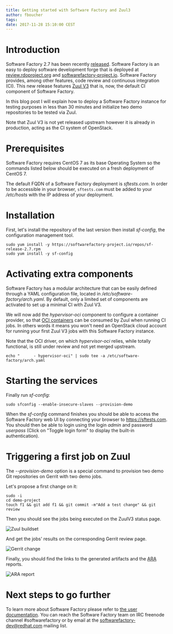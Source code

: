 ```yaml
---
title: Getting started with Software Factory and Zuul3
author: fboucher
tags:
date: 2017-11-28 15:10:00 CEST
---
```


# Introduction

Software Factory 2.7 has been recently [released](https://www.redhat.com/archives/softwarefactory-dev/2017-November/msg00014.html).
Software Factory is an easy to deploy software development forge that is deployed at
[review.rdoproject.org](https://review.rdoproject.org) and [softwarefactory-project.io](https://softwarefactory-project.io).
Software Factory provides, among other features, code review and continuous integration (CI).
This new release features [Zuul V3](https://docs.openstack.org/infra/zuul/) that is, now, the default CI
component of Software Factory.

In this blog post I will explain how to deploy a Software Factory
instance for testing purposes in less than 30 minutes and initialize
two demo repositories to be tested via Zuul.

Note that Zuul V3 is not yet released upstream however
it is already in production, acting as the CI system of OpenStack.

# Prerequisites

Software Factory requires CentOS 7 as its base Operating System so
the commands listed below should be executed on a fresh deployment of CentOS 7.

The default FQDN of a Software Factory deployment is *sftests.com*. In order to
be accessible in your browser, `sftests.com` must be added to your */etc/hosts*
with the IP address of your deployment.

# Installation

First, let's install the repository of the last version then
install *sf-config*, the configuration management tool.

```shell
sudo yum install -y https://softwarefactory-project.io/repos/sf-release-2.7.rpm
sudo yum install -y sf-config
```

# Activating extra components

Software Factory has a modular architecture that can be easily defined through
a YAML configuration file, located in */etc/software-factory/arch.yaml*. By default,
only a limited set of components are activated to set up a minimal CI with Zuul V3.

We will now add the *hypervisor-oci* component to configure a container provider,
so that [OCI containers](https://www.opencontainers.org/) can be consumed by Zuul
when running CI jobs. In others words it means you won't need an OpenStack cloud
account for running your first Zuul V3 jobs with this Software Factory instance.

Note that the OCI driver, on which *hypervisor-oci* relies, while totally functional,
is still under review and not yet merged upstream.

```shell
echo "      - hypervisor-oci" | sudo tee -a /etc/software-factory/arch.yaml
```

# Starting the services

Finally run *sf-config*:

```shell
sudo sfconfig --enable-insecure-slaves --provision-demo
```

When the *sf-config* command finishes you should be able to access
the Software Factory web UI by connecting your browser to https://sftests.com.
You should then be able to login using the login *admin* and password *userpass*
(Click on "Toggle login form" to display the built-in authentication).

# Triggering a first job on Zuul

The *--provision-demo* option is a special command to provision two demo Git
repositories on Gerrit with two demo jobs.

Let's propose a first change on it:

```shell
sudo -i
cd demo-project
touch f1 && git add f1 && git commit -m"Add a test change" && git review
```

Then you should see the jobs being executed on the ZuulV3 status page.

![Zuul buildset](images/zuul.png)

And get the jobs' results on the corresponding Gerrit review page.

![Gerrit change](images/gerrit.png)

Finally, you should find the links to the generated artifacts and the [ARA](https://github.com/openstack/ara) reports.

![ARA report](images/ara.png)

# Next steps to go further

To learn more about Software Factory please refer to [the user documentation](https://softwarefactory-project.io/docs/).
You can reach the Software Factory team on IRC freenode channel #softwarefactory
or by email at the softwarefactory-dev@redhat.com mailing list.
